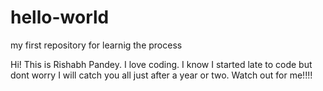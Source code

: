 # hello-world
my first repository for learnig the process

Hi! This is Rishabh Pandey. I love coding. I know I started late to code but dont worry I will catch you all just after a year or two.
Watch out for me!!!!

